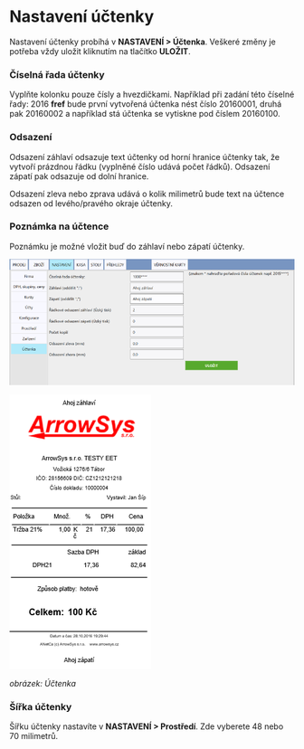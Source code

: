 # Nastavení účtenky

Nastavení účtenky probíhá v **NASTAVENÍ > Účtenka**. Veškeré změny je potřeba vždy uložit kliknutím na tlačítko **ULOŽIT**.

### Číselná řada účtenky

Vyplňte kolonku pouze čísly a hvezdičkami. Například při zadání této číselné řady: 2016 **fref** bude první vytvořená účtenka nést číslo 20160001, druhá pak 20160002 a například stá účtenka se vytiskne pod číslem 20160100.

### Odsazení

Odsazení záhlaví odsazuje text účtenky od horní hranice účtenky tak, že vytvoří prázdnou řádku (vyplněné číslo udává počet řádků). Odsazení zápatí pak odsazuje od dolní hranice.

Odsazení zleva nebo zprava udává o kolik milimetrů bude text na účtence odsazen od levého/pravého okraje účtenky.

### Poznámka na účtence

Poznámku je možné vložit buď do záhlaví nebo zápatí účtenky.

![](img/comment.png)

![](img/receiptcomment.png)

*obrázek: Účtenka*

### Šířka účtenky

Šířku účtenky nastavíte v **NASTAVENÍ > Prostředí**. Zde vyberete 48 nebo 70 milimetrů.
